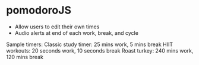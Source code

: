 # pomodoroJS
- Allow users to edit their own times
- Audio alerts at end of each work, break, and cycle

Sample timers:
Classic study timer: 25 mins work, 5 mins break
HIIT workouts: 20 seconds work, 10 seconds break
Roast turkey: 240 mins work, 120 mins break